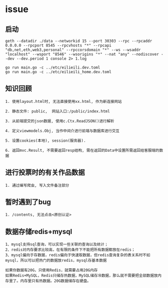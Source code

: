 # issue

## 启动

    geth --datadir ./data --networkid 15 --port 30303 --rpc --rpcaddr 0.0.0.0 --rpcport 8545 --rpcvhosts "*" --rpcapi "db,net,eth,web3,personal" --rpccorsdomain "*" --ws --wsaddr "localhost" --wsport "8546" --wsorigins "*" --nat "any" --nodiscover --dev --dev.period 1 console 2> 1.log
    
    go run main.go -c ../etc/eilieili.dev.toml
    go run main.go -c ../etc/eilieili_home.dev.toml

## 知识回顾

    1. 使用layout.html时, 无法直接使用xx.html, 作为新连接网站

    2. 静态文件: public,  网站入口:/public/index.html

    3. 从前端提交的json数据, 使用c.Ctx.ReadJSON()进行解析

    4. 定义viewmodels.Obj, 当作中间介进行前端与数据库进行交互

    5. 设置cookies(本地), session(服务器). 

    6. 返回mvc.Result, 不需要返回resp结构, 需在返回的Data中设置所需返回给客服端的数据

## 进行投票时的有关作品数据

    1. 通过编写爬虫, 写入文件备注部分

## 暂时遇到了bug

    1. /contents, 无法点击<原创认证>

## 数据存储redis+mysql

    1、mysql支持sql查询，可以实现一些关联的查询以及统计；
    2、redis对内存要求比较高，在有限的条件下不能把所有数据都放在redis；
    3、mysql偏向于存数据，redis偏向于快速取数据，但redis查询复杂的表关系时不如mysql，所以可以把热门的数据放redis，mysql存基本数据

    如果你数据有20G，只使用Redis，就需要占用20G内存
    如果Redis+MySQL，Redis只储存热数据，MySQL储存冷数据，那么就不需要把全部数据放内存里了。内存里只有热数据。20G数据储存在硬盘。
